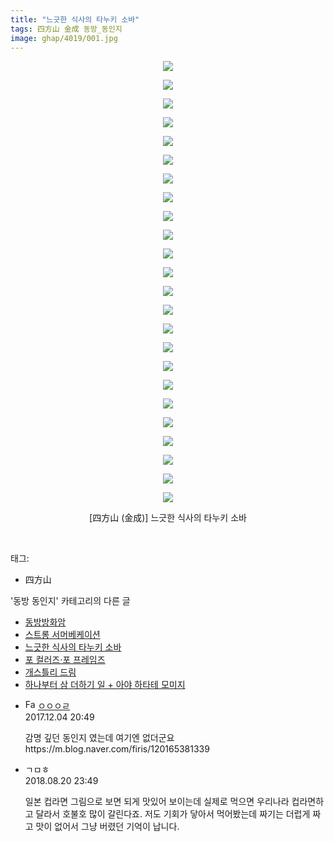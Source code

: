 ```yaml
---
title: "느긋한 식사의 타누키 소바"
tags: 四方山 金成 동방_동인지
image: ghap/4019/001.jpg
---
```

<div class="article">
<p style="text-align: center; clear: none; float: none;"><img src="{{ site.nasurl }}/ghap/4019/001.jpg"/></p>
<p style="text-align: center; clear: none; float: none;"><img src="{{ site.nasurl }}/ghap/4019/002.jpg"/></p>
<p style="text-align: center; clear: none; float: none;"><img src="{{ site.nasurl }}/ghap/4019/003.jpg"/></p>
<p style="text-align: center; clear: none; float: none;"><img src="{{ site.nasurl }}/ghap/4019/004.jpg"/></p>
<p style="text-align: center; clear: none; float: none;"><img src="{{ site.nasurl }}/ghap/4019/005.jpg"/></p>
<p style="text-align: center; clear: none; float: none;"><img src="{{ site.nasurl }}/ghap/4019/006.jpg"/></p>
<p style="text-align: center; clear: none; float: none;"><img src="{{ site.nasurl }}/ghap/4019/007.jpg"/></p>
<p style="text-align: center; clear: none; float: none;"><img src="{{ site.nasurl }}/ghap/4019/008.jpg"/></p>
<p style="text-align: center; clear: none; float: none;"><img src="{{ site.nasurl }}/ghap/4019/009.jpg"/></p>
<p style="text-align: center; clear: none; float: none;"><img src="{{ site.nasurl }}/ghap/4019/010.jpg"/></p>
<p style="text-align: center; clear: none; float: none;"><img src="{{ site.nasurl }}/ghap/4019/011.jpg"/></p>
<p style="text-align: center; clear: none; float: none;"><img src="{{ site.nasurl }}/ghap/4019/012.jpg"/></p>
<p style="text-align: center; clear: none; float: none;"><img src="{{ site.nasurl }}/ghap/4019/013.jpg"/></p>
<p style="text-align: center; clear: none; float: none;"><img src="{{ site.nasurl }}/ghap/4019/014.jpg"/></p>
<p style="text-align: center; clear: none; float: none;"><img src="{{ site.nasurl }}/ghap/4019/015.jpg"/></p>
<p style="text-align: center; clear: none; float: none;"><img src="{{ site.nasurl }}/ghap/4019/016.jpg"/></p>
<p style="text-align: center; clear: none; float: none;"><img src="{{ site.nasurl }}/ghap/4019/017.jpg"/></p>
<p style="text-align: center; clear: none; float: none;"><img src="{{ site.nasurl }}/ghap/4019/018.jpg"/></p>
<p style="text-align: center; clear: none; float: none;"><img src="{{ site.nasurl }}/ghap/4019/019.jpg"/></p>
<p style="text-align: center; clear: none; float: none;"><img src="{{ site.nasurl }}/ghap/4019/020.jpg"/></p>
<p style="text-align: center; clear: none; float: none;"><img src="{{ site.nasurl }}/ghap/4019/021.jpg"/></p>
<p style="text-align: center; clear: none; float: none;"><img src="{{ site.nasurl }}/ghap/4019/022.jpg"/></p>
<p style="text-align: center; clear: none; float: none;"><img src="{{ site.nasurl }}/ghap/4019/023.jpg"/></p>
<p style="text-align: center; clear: none; float: none;"><img src="{{ site.nasurl }}/ghap/4019/024.jpg"/></p>
<p style="text-align: center; clear: none; float: none;">[四方山 (金成)] 느긋한 식사의 타누키 소바</p>
<p><br/></p>
</div><div class="tagTrail">
<p>태그: </p>
<ul>
<li>四方山</li>
</ul>
</div><div class="another">
<p>'동방 동인지' 카테고리의 다른 글</p>
<ul>
<li><a href="/2017-12-01-ghap_4021">동방방화암</a></li>
<li><a href="/2017-12-01-ghap_4020">스트롱 서머베케이션</a></li>
<li><a href="/2017-12-01-ghap_4019">느긋한 식사의 타누키 소바</a></li>
<li><a href="/2017-12-01-ghap_4018">포 컬러즈·포 프레임즈</a></li>
<li><a href="/2017-12-01-ghap_4017">개스틀리 드림</a></li>
<li><a href="/2017-11-30-ghap_4015">하나부터 삼 더하기 일 + 아야 하타테 모미지</a></li>
</ul>
</div><div class="cb_module cb_fluid">
<div class="cb_wrt cb_profile">
<div class="comment">
<ul>
<li class="cb_thumb_off" id="comment15144792">
<div class="cb_comment_area">
<div class="cb_info_area">
<div class="cb_section">
<span class="cb_nick_name"><img alt="Favicon of http://naver.com" height="16" onerror="this.onerror=null;this.parentNode.removeChild(this)" src="http://naver.com/favicon.ico" width="16"/> <a href="http://naver.com" onclick="return openLinkInNewWindow(this)">ㅇㅇㅇㄹ</a></span>
</div>
<div class="cb_section">
<span class="cb_date">2017.12.04 20:49 </span>
</div>
</div>
<div class="cb_dsc_comment">
<p class="cb_dsc">
											감명 깊던 동인지 였는데 여기엔 없더군요<br/>
https://m.blog.naver.com/firis/120165381339
										</p>
</div>
</div></li>
<li class="cb_thumb_off" id="comment15313113">
<div class="cb_comment_area">
<div class="cb_info_area">
<div class="cb_section">
<span class="cb_nick_name">ㄱㅁㅎ</span>
</div>
<div class="cb_section">
<span class="cb_date">2018.08.20 23:49 </span>
</div>
</div>
<div class="cb_dsc_comment">
<p class="cb_dsc">
											일본 컵라면 그림으로 보면 되게 맛있어 보이는데 실제로 먹으면 우리나라 컵라면하고 달라서 호불호 많이 갈린다죠. 저도 기회가 닿아서 먹어봤는데 짜기는 더럽게 짜고 맛이 없어서 그냥 버렸던 기억이 납니다.
										</p>
</div>
</div></li>
</ul>
</div>
</div><!-- commentList close -->
</div>